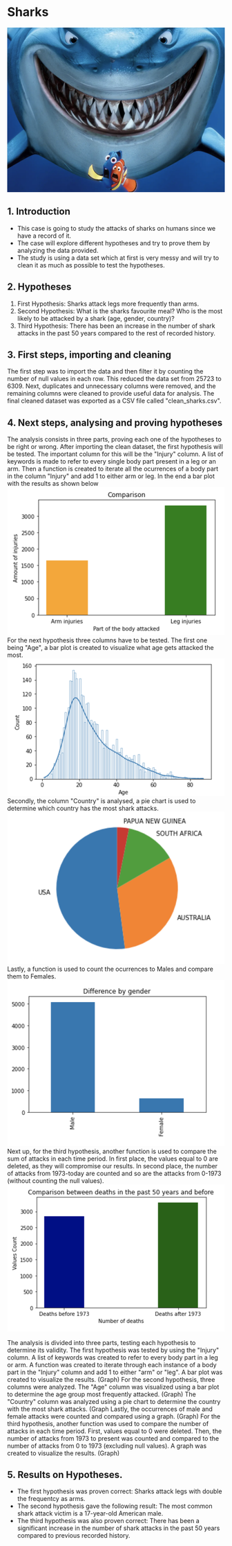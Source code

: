 # Sharks


![Image](git.ignore/Shark.png)



## 1. Introduction


- This case is going to study the attacks of sharks on humans since we have a record of it. 
- The case will explore different hypotheses and try to prove them by analyzing the data provided.
- The study is using a data set which at first is very messy and will try to clean it as much as possible to test the hypotheses.

## 2. Hypotheses

1. First Hypothesis: Sharks attack legs more frequently than arms.
2. Second Hypothesis: What is the sharks favourite meal? Who is the most likely to be attacked by a shark (age, gender, country)?
3. Third Hypothesis: There has been an increase in the number of shark attacks in the past 50 years compared to the rest of recorded history.

## 3. First steps, importing and cleaning

The first step was to import the data and then filter it by counting the number of null values in each row. This reduced the data set from 25723 to 6309. Next, duplicates and unnecessary columns were removed, and the remaining columns were cleaned to provide useful data for analysis. The final cleaned dataset was exported as a CSV file called "clean_sharks.csv".

## 4. Next steps, analysing and proving hypotheses

The analysis consists in three parts, proving each one of the hypotheses to be right or wrong. 
After importing the clean dataset, the first hypothesis will be tested. The important column for this will be the "Injury" column.
A list of keywords is made to refer to every single body part present in a leg or an arm. 
Then a function is created to iterate all the ocurrences of a body part in the column "Injury" and add 1 to either arm or leg.
In the end a bar plot with the results as shown below
![Image](git.ignore/ArmLeg.png)
For the next hypothesis three columns have to be tested. The first one being "Age", a bar plot is created to visualize what age gets attacked the most. 
![Image](git.ignore/Age.png)
Secondly, the column "Country" is analysed, a pie chart is used to determine which country has the most shark attacks.
![Image](git.ignore/Pie.png)
Lastly, a function is used to count the ocurrences to Males and compare them to Females. 
![Image](git.ignore/MaleFemale.png)
Next up, for the third hypothesis, another function is used to compare the sum of attacks in each time period.
In first place, the values equal to 0 are deleted, as they will compromise our results. 
In second place, the number of attacks from 1973-today are counted and so are the attacks from 0-1973 (without counting the null values).
![Image](git.ignore/50year.png)

The analysis is divided into three parts, testing each hypothesis to determine its validity.
The first hypothesis was tested by using the "Injury" column. A list of keywords was created to refer to every body part in a leg or arm. A function was created to iterate through each instance of a body part in the "Injury" column and add 1 to either "arm" or "leg". A bar plot was created to visualize the results.
(Graph)
For the second hypothesis, three columns were analyzed. The "Age" column was visualized using a bar plot to determine the age group most frequently attacked. 
(Graph)
The "Country" column was analyzed using a pie chart to determine the country with the most shark attacks. 
(Graph
Lastly, the occurrences of male and female attacks were counted and compared using a graph.
(Graph)
For the third hypothesis, another function was used to compare the number of attacks in each time period. First, values equal to 0 were deleted. Then, the number of attacks from 1973 to present was counted and compared to the number of attacks from 0 to 1973 (excluding null values). A graph was created to visualize the results.
(Graph)

## 5. Results on Hypotheses.

- The first hypothesis was proven correct: Sharks attack legs with double the frequentcy as arms.
- The second hypothesis gave the following result: The most common shark attack victim is a 17-year-old American male.
- The third hypothesis was also proven correct: There has been a significant increase in the number of shark attacks in the past 50 years compared to previous recorded history.





